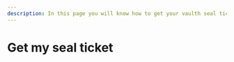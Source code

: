```yaml
---
description: In this page you will know how to get your vaulth seal ticket to be able to create a seal
---
```


# Get my seal ticket